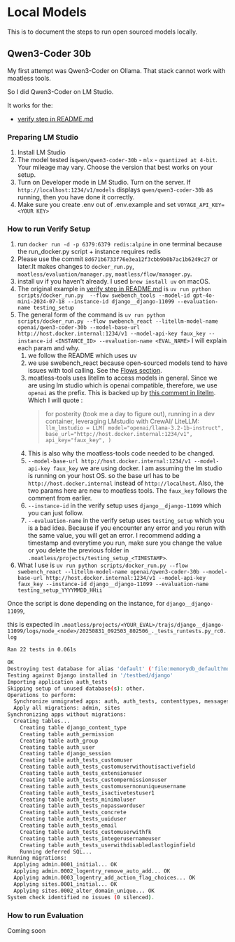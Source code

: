 # Local Models

This is to document the steps to run open sourced models locally.

## Qwen3-Coder 30b

My first attempt was Qwen3-Coder on Ollama. That stack cannot work with moatless tools.

So I did Qwen3-Coder on LM Studio.

It works for the:

- [verify step in README.md](README.md#verify-setup)

### Preparing LM Studio

1. Install LM Studio
2. The model tested is`qwen/qwen3-coder-30b` - `mlx` - `quantized at 4-bit`. Your mileage may vary. Choose the version that best works on your setup.
3. Turn on Developer mode in LM Studio. Turn on the server. If `http://localhost:1234/v1/models` displays `qwen/qwen3-coder-30b` as running, then you have done it correctly.
4. Make sure you create .env out of .env.example and set `VOYAGE_API_KEY=<YOUR KEY>`

### How to run Verify Setup

1. run `docker run -d -p 6379:6379 redis:alpine` in one terminal because the run_docker.py script + instance requires redis
2. Please use the commit `8d671b6733f76e3ea12f3cbb9b0b7ac1b6249c27` or later.It makes changes to `docker_run.py`, `moatless/evaluation/manager.py`, `moatless/flow/manager.py`.
3. install uv if you haven't already. I used `brew install uv` on macOS.
4. The original example in [verify step in README.md](README.md#verify-setup) is `uv run python scripts/docker_run.py  --flow swebench_tools --model-id gpt-4o-mini-2024-07-18 --instance-id django__django-11099 --evaluation-name testing_setup`
5. The general form of the command is `uv run python scripts/docker_run.py --flow swebench_react --litellm-model-name openai/qwen3-coder-30b --model-base-url http://host.docker.internal:1234/v1 --model-api-key faux_key --instance-id <INSTANCE_ID> --evaluation-name <EVAL_NAME>` I will explain each param and why.
   1. we follow the README which uses uv
   2. we use swebench_react because open-sourced models tend to have issues with tool calling. See the [Flows section](README.md#flows).
   3. moatless-tools uses litellm to access models in general. Since we are using lm studio which is openai compatible, therefore, we use `openai` as the prefix. This is backed up by [this comment in litellm](https://github.com/BerriAI/litellm/issues/3755#issuecomment-2498859187). Which I will quote :
        > for posterity (took me a day to figure out), running in a dev container, leveraging LMstudio with CrewAI/ LiteLLM:
        > `llm_lmstudio = LLM( model="openai/llama-3.2-1b-instruct", base_url="http://host.docker.internal:1234/v1", api_key="faux_key", )`
    4. This is also why the moatless-tools code needed to be changed.
    5. `--model-base-url http://host.docker.internal:1234/v1 --model-api-key faux_key` we are using docker. I am assuming the lm studio is running on your host OS. so the base url has to be `http://host.docker.internal` instead of `http://localhost`. Also, the two params here are new to moatless tools. The `faux_key` follows the comment from earlier.
    6. `--instance-id` in the verify setup uses `django__django-11099` which you can just follow.
    7. `--evaluation-name` in the verify setup uses `testing_setup` which you is a bad idea. Because if you encounter any error and you rerun with the same value, you will get an error. I recommend adding a timestamp and everytime you run, make sure you change the value or you delete the previous folder in `.moatless/projects/testing_setup_<TIMESTAMP>`.
 6. What I use is `uv run python scripts/docker_run.py --flow swebench_react --litellm-model-name openai/qwen3-coder-30b --model-base-url http://host.docker.internal:1234/v1 --model-api-key faux_key --instance-id django__django-11099 --evaluation-name testing_setup_YYYYMMDD_HHii`

Once the script is done depending on the instance, for `django__django-11099`,

this is expected in `.moatless/projects/<YOUR_EVAL>/trajs/django__django-11099/logs/node_<node>/20250831_092503_802506_._tests_runtests.py_rc0.log`

```bash
Ran 22 tests in 0.061s

OK
Destroying test database for alias 'default' ('file:memorydb_default?mode=memory&cache=shared')...
Testing against Django installed in '/testbed/django'
Importing application auth_tests
Skipping setup of unused database(s): other.
Operations to perform:
  Synchronize unmigrated apps: auth, auth_tests, contenttypes, messages, sessions, staticfiles
  Apply all migrations: admin, sites
Synchronizing apps without migrations:
  Creating tables...
    Creating table django_content_type
    Creating table auth_permission
    Creating table auth_group
    Creating table auth_user
    Creating table django_session
    Creating table auth_tests_customuser
    Creating table auth_tests_customuserwithoutisactivefield
    Creating table auth_tests_extensionuser
    Creating table auth_tests_custompermissionsuser
    Creating table auth_tests_customusernonuniqueusername
    Creating table auth_tests_isactivetestuser1
    Creating table auth_tests_minimaluser
    Creating table auth_tests_nopassworduser
    Creating table auth_tests_concrete
    Creating table auth_tests_uuiduser
    Creating table auth_tests_email
    Creating table auth_tests_customuserwithfk
    Creating table auth_tests_integerusernameuser
    Creating table auth_tests_userwithdisabledlastloginfield
    Running deferred SQL...
Running migrations:
  Applying admin.0001_initial... OK
  Applying admin.0002_logentry_remove_auto_add... OK
  Applying admin.0003_logentry_add_action_flag_choices... OK
  Applying sites.0001_initial... OK
  Applying sites.0002_alter_domain_unique... OK
System check identified no issues (0 silenced).
```

### How to run Evaluation

Coming soon